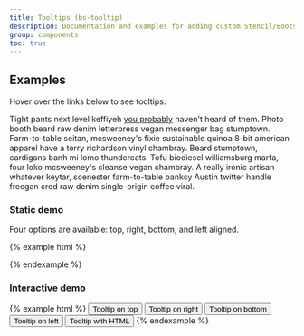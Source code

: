 ```yaml
---
title: Tooltips (bs-tooltip)
description: Documentation and examples for adding custom Stencil/Bootstrap tooltips using CSS3 for animations and data-attributes for local title storage.
group: components
toc: true
---
```


## Examples

<p>Hover over the links below to see tooltips:</p>

<p>Tight pants next level keffiyeh <bs-tooltip title="Default tooltip"><a href="#">you probably</a></bs-tooltip> haven't heard of them. Photo booth beard raw denim letterpress vegan messenger
  bag stumptown. Farm-to-table seitan, mcsweeney's fixie sustainable quinoa 8-bit american apparel have a terry richardson
  vinyl chambray. Beard stumptown, cardigans banh mi lomo thundercats. Tofu biodiesel williamsburg marfa, four loko
  mcsweeney's cleanse vegan chambray. A really ironic artisan whatever keytar, scenester farm-to-table banksy Austin
  twitter handle freegan cred raw denim single-origin coffee viral.</p>

### Static demo

<p>Four options are available: top, right, bottom, and left aligned.</p>

{% example html %}
<bs-card style="height: 160px; padding-top: 40px;">
  <div style="display: flex;">
    <div style="flex: 1 1 auto; text-align: center;">
      <bs-tooltip placement="top" title="Tooltip on top" show disabled trigger="manual">
        <bs-button></bs-button>
      </bs-tooltip>
    </div>
    <div style="flex: 1 1 auto; text-align: center;">
      <bs-tooltip animation="false" placement="right" title="Tooltip on right" show disabled trigger="manual">
        <bs-button></bs-button>
      </bs-tooltip>
    </div>
    <div style="flex: 1 1 auto; text-align: center; ">
      <bs-tooltip placement="bottom" title="Tooltip on bottom" show disabled trigger="manual">
        <bs-button></bs-button>
      </bs-tooltip>
    </div>
    <div style="flex: 1 1 auto; text-align: center;">
      <bs-tooltip placement="left" title="Tooltip on left" show disabled trigger="manual">
        <bs-button></bs-button>
      </bs-tooltip>
    </div>
  </div>
</bs-card>
{% endexample %}


### Interactive demo

{% example html %}
<bs-card>
  <bs-tooltip placement="top" title="Tooltip on top">
    <button type="button" class="btn btn-secondary">
      Tooltip on top
    </button>
  </bs-tooltip>
  <bs-tooltip animation="false" placement="right" title="Tooltip on right">
    <button type="button" class="btn btn-secondary">
      Tooltip on right
    </button>
  </bs-tooltip>
  <bs-tooltip placement="bottom" title="Tooltip on bottom">
    <button type="button" class="btn btn-secondary">
      Tooltip on bottom
    </button>
  </bs-tooltip>
  <bs-tooltip placement="left" title="Tooltip on left">
    <button type="button" class="btn btn-secondary">
      Tooltip on left
    </button>
  </bs-tooltip>
  <bs-tooltip html title="<em>Tooltip</em> <u>with</u> <b>HTML</b>">
    <button type="button" class="btn btn-secondary">
      Tooltip with HTML
    </button>
  </bs-tooltip>
</bs-card>
{% endexample %}
